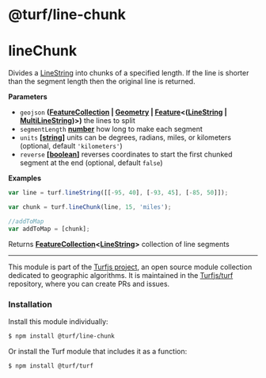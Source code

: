 # @turf/line-chunk

# lineChunk

Divides a [LineString](http://geojson.org/geojson-spec.html#linestring) into chunks of a specified length.
If the line is shorter than the segment length then the original line is returned.

**Parameters**

-   `geojson` **([FeatureCollection](http://geojson.org/geojson-spec.html#feature-collection-objects) \| [Geometry](http://geojson.org/geojson-spec.html#geometry) \| [Feature](http://geojson.org/geojson-spec.html#feature-objects)&lt;([LineString](http://geojson.org/geojson-spec.html#linestring) \| [MultiLineString](http://geojson.org/geojson-spec.html#multilinestring))>)** the lines to split
-   `segmentLength` **[number](https://developer.mozilla.org/en-US/docs/Web/JavaScript/Reference/Global_Objects/Number)** how long to make each segment
-   `units` **\[[string](https://developer.mozilla.org/en-US/docs/Web/JavaScript/Reference/Global_Objects/String)]** units can be degrees, radians, miles, or kilometers (optional, default `'kilometers'`)
-   `reverse` **\[[boolean](https://developer.mozilla.org/en-US/docs/Web/JavaScript/Reference/Global_Objects/Boolean)]** reverses coordinates to start the first chunked segment at the end (optional, default `false`)

**Examples**

```javascript
var line = turf.lineString([[-95, 40], [-93, 45], [-85, 50]]);

var chunk = turf.lineChunk(line, 15, 'miles');

//addToMap
var addToMap = [chunk];
```

Returns **[FeatureCollection](http://geojson.org/geojson-spec.html#feature-collection-objects)&lt;[LineString](http://geojson.org/geojson-spec.html#linestring)>** collection of line segments

<!-- This file is automatically generated. Please don't edit it directly:
if you find an error, edit the source file (likely index.js), and re-run
./scripts/generate-readmes in the turf project. -->

---

This module is part of the [Turfjs project](http://turfjs.org/), an open source
module collection dedicated to geographic algorithms. It is maintained in the
[Turfjs/turf](https://github.com/Turfjs/turf) repository, where you can create
PRs and issues.

### Installation

Install this module individually:

```sh
$ npm install @turf/line-chunk
```

Or install the Turf module that includes it as a function:

```sh
$ npm install @turf/turf
```
